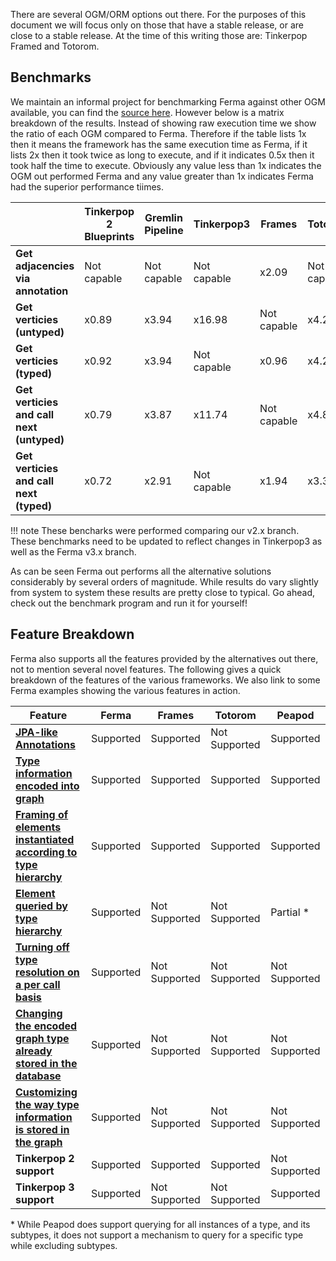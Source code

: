 There are several OGM/ORM options out there. For the purposes of this document we will focus only on those that have a stable release, or are close to a stable release. At the time of this writing those are: Tinkerpop Framed and Totorom.

## Benchmarks

We maintain an informal project for benchmarking Ferma against other OGM available, you can find the [source here](https://github.com/Syncleus/Ferma-benchmark). However below is a matrix breakdown of the results. Instead of showing raw execution time we show the ratio of each OGM compared to Ferma. Therefore if the table lists 1x then it means the framework has the same execution time as Ferma, if it lists 2x then it took twice as long to execute, and if it indicates 0.5x then it took half the time to execute. Obviously any value less than 1x indicates the OGM out performed Ferma and any value greater than 1x indicates Ferma had the superior performance tiimes.

|                                           | **Tinkerpop 2 Blueprints** | **Gremlin Pipeline** | **Tinkerpop3** | **Frames**  | **Totorom** | **Peapod**  |
| ----------------------------------------- | -------------------------- | -------------------- | -------------- | ----------- | ----------- | ----------- |
| **Get adjacencies via annotation**        | Not capable                | Not capable          | Not capable    | x2.09       | Not capable | x2.65       |
| **Get verticies (untyped)**               | x0.89                      | x3.94                | x16.98         | Not capable | x4.24       | Not capable |
| **Get verticies (typed)**                 | x0.92                      | x3.94                | Not capable    | x0.96       | x4.20       | x20.74      |
| **Get verticies and call next (untyped)** | x0.79                      | x3.87                | x11.74         | Not capable | x4.81       | Not capable |
| **Get verticies and call next (typed)**   | x0.72                      | x2.91                | Not capable    | x1.94       | x3.31       | x16.70      |

!!! note These bencharks were performed comparing our v2.x branch. These benchmarks need to be updated to reflect changes in Tinkerpop3 as well as the Ferma v3.x branch.

As can be seen Ferma out performs all the alternative solutions considerably by several orders of magnitude. While results do vary slightly from system to system these results are pretty close to typical. Go ahead, check out the benchmark program and run it for yourself!

## Feature Breakdown

Ferma also supports all the features provided by the alternatives out there, not to mention several novel features. The following gives a quick breakdown of the features of the various frameworks. We also link to some Ferma examples showing the various features in action.

| Feature                                                                                                                | **Ferma** | **Frames**    | **Totorom**   | **Peapod**    |
| ---------------------------------------------------------------------------------------------------------------------- | --------- | ------------- | ------------- | ------------- |
| **[JPA-like Annotations](features.md#jpa-like-annotations)**                                                           | Supported | Supported     | Not Supported | Supported     |
| **[Type information encoded into graph](features.md#type-information-encoded-into-graph)**                             | Supported | Supported     | Supported     | Supported     |
| **[Framing of elements instantiated according to type hierarchy](features.md#framing-instantiated-by-type-hierarchy)** | Supported | Supported     | Supported     | Supported     |
| **[Element queried by type hierarchy](features.md#element-queried-by-type-hierarchy)**                                 | Supported | Not Supported | Not Supported | Partial \*  |
| **[Turning off type resolution on a per call basis](features.md#turning-off-type-resolution-per-call)**                | Supported | Not Supported | Not Supported | Not Supported |
| **[Changing the encoded graph type already stored in the database](features.md#changing-type-encoded-in-the-graph)**   | Supported | Not Supported | Not Supported | Not Supported |
| **[Customizing the way type information is stored in the graph](features.md#customizing-how-types-are-encoded)**       | Supported | Not Supported | Not Supported | Not Supported |
| **Tinkerpop 2 support**                                                                                                | Supported | Supported     | Supported     | Not Supported |
| **Tinkerpop 3 support**                                                                                                | Supported | Not Supported | Not Supported | Supported     |

\* While Peapod does support querying for all instances of a type, and its subtypes, it does not support a mechanism to query for a specific type while excluding subtypes.
